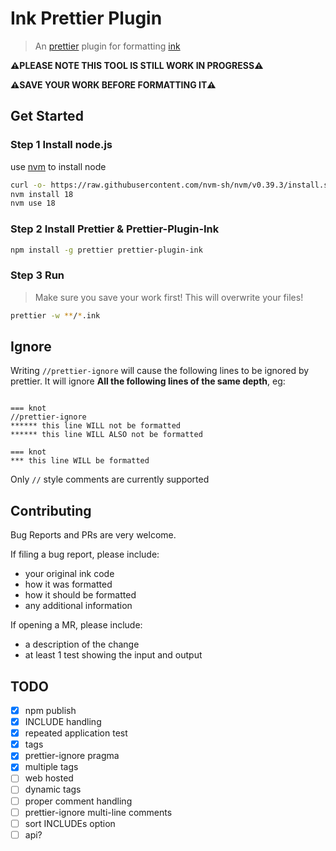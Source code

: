 # Ink Prettier Plugin

> An [prettier] plugin for formatting [ink]

**⚠️PLEASE NOTE THIS TOOL IS STILL WORK IN PROGRESS⚠️**

**⚠️SAVE YOUR WORK BEFORE FORMATTING IT⚠️**

## Get Started

### Step 1 Install node.js

use [nvm] to install node

```bash
curl -o- https://raw.githubusercontent.com/nvm-sh/nvm/v0.39.3/install.sh | bash
nvm install 18
nvm use 18
```

### Step 2 Install Prettier & Prettier-Plugin-Ink

```bash
npm install -g prettier prettier-plugin-ink
```

### Step 3 Run

> Make sure you save your work first! This will overwrite your files!

```bash
prettier -w **/*.ink
```

## Ignore

Writing `//prettier-ignore` will cause the following lines to be ignored by prettier. It will ignore **All the following lines of the same depth**, eg:

```ink

=== knot
//prettier-ignore
****** this line WILL not be formatted
****** this line WILL ALSO not be formatted

=== knot
*** this line WILL be formatted
```

Only `//` style comments are currently supported

## Contributing

Bug Reports and PRs are very welcome.

If filing a bug report, please include:

- your original ink code
- how it was formatted
- how it should be formatted
- any additional information

If opening a MR, please include:

- a description of the change
- at least 1 test showing the input and output

## TODO

- [x] npm publish
- [x] INCLUDE handling
- [x] repeated application test
- [x] tags
- [x] prettier-ignore pragma
- [x] multiple tags
- [ ] web hosted
- [ ] dynamic tags
- [ ] proper comment handling
- [ ] prettier-ignore multi-line comments
- [ ] sort INCLUDEs option
- [ ] api?

[prettier]: https://prettier.io/
[ink]: https://github.com/inkle/ink/
[nvm]: https://github.com/nvm-sh/nvm
